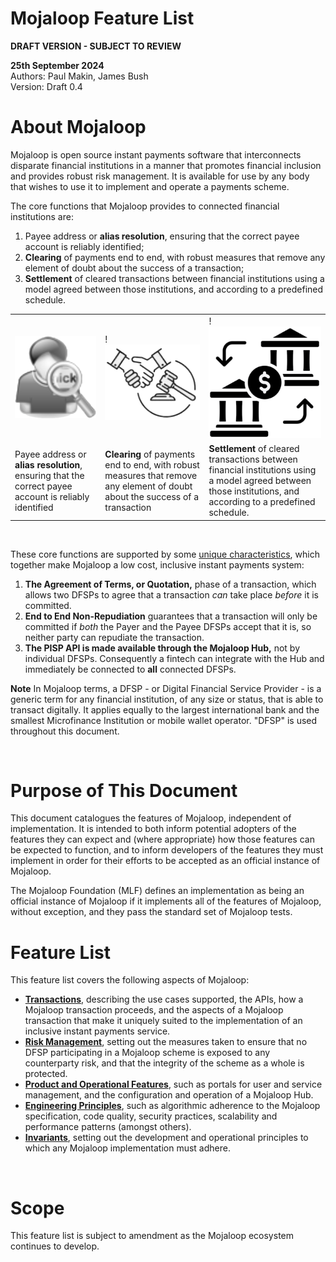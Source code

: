 # Mojaloop Feature List

**DRAFT VERSION - SUBJECT TO REVIEW**

**25th September 2024**  
Authors: Paul Makin, James Bush  
Version: Draft 0.4  
# About Mojaloop
Mojaloop is open source instant payments software that interconnects disparate financial institutions in a manner that promotes financial inclusion and provides robust risk management. It is available for use by any body that wishes to use it to implement and operate a payments scheme.

The core functions that Mojaloop provides to connected financial institutions are:   
1. Payee address or **alias resolution**, ensuring that the correct payee account is reliably identified;
2. **Clearing** of payments end to end, with robust measures that remove any element of doubt about the success of a transaction;
3. **Settlement** of cleared transactions between financial institutions using a model agreed between those institutions, and according to a predefined schedule.   


||||
|----|--------------|----------|
|<img align="centre" width="300" src="./alias.png">|!<img align="centre" width="300" src="./clearing.png">|!<img align="centre" width="300" src="./settlement.png">|
| Payee address or **alias resolution**, ensuring that the correct payee account is reliably identified |**Clearing** of payments end to end, with robust measures that remove any element of doubt about the success of a transaction|**Settlement** of cleared transactions between financial institutions using a model agreed between those institutions, and according to a predefined schedule.|

&nbsp;

These core functions are supported by some [unique characteristics](./transactions.md#Unique-Transaction-Characteristics), which together make Mojaloop a low cost, inclusive instant payments system:  


1. **The Agreement of Terms, or Quotation,** phase of a transaction, which allows two DFSPs to agree that a transaction *can* take place *before* it is committed.
2. **End to End Non-Repudiation** guarantees that a transaction will only be committed if *both* the Payer and the Payee DFSPs accept that it is, so neither party can repudiate the transaction. 
3. **The PISP API is made available through the Mojaloop Hub,** not by individual DFSPs. Consequently a fintech can integrate with the Hub and immediately be connected to **all** connected DFSPs.

**Note** In Mojaloop terms, a DFSP - or Digital Financial Service Provider - is a generic term for any financial institution, of any size or status, that is able to transact digitally. It applies equally to the largest international bank and the smallest Microfinance Institution or mobile wallet operator. "DFSP" is used throughout this document.   

&nbsp;
# Purpose of This Document  
This document catalogues the features of Mojaloop, independent of implementation.  It is intended to both inform potential adopters of the features they can expect and (where appropriate) how those features can be expected to function, and to inform developers of the features they must implement in order for their efforts to be accepted as an official instance of Mojaloop.  
 
The Mojaloop Foundation (MLF) defines an implementation as being an official instance of Mojaloop if it implements all of the features of Mojaloop, without exception, and they pass the standard set of Mojaloop tests.   

# Feature List
This feature list covers the following aspects of Mojaloop:
- [**Transactions**](./transactions.md), describing the use cases supported, the APIs, how a Mojaloop transaction proceeds, and the aspects of a Mojaloop transaction that make it uniquely suited to the implementation of an inclusive instant payments service.
- [**Risk Management**](./risk.md), setting out the measures taken to ensure that no DFSP participating in a Mojaloop scheme is exposed to any counterparty risk, and that the integrity of the scheme as a whole is protected.
- [**Product and Operational Features**](./product.md), such as portals for user and service management, and the configuration and operation of a Mojaloop Hub.     
- [**Engineering Principles**](./engineering.md), such as algorithmic adherence to the Mojaloop specification, code quality, security practices, scalability and performance patterns (amongst others).  
- [**Invariants**](./invariants.md), setting out the development and operational principles to which any Mojaloop implementation must adhere.   

&nbsp;
# Scope
This feature list is subject to amendment as the Mojaloop ecosystem continues to develop.   









